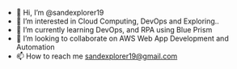 - 👋 Hi, I’m @sandexplorer19
- 👀 I’m interested in Cloud Computing, DevOps and Exploring..
- 🌱 I’m currently learning DevOps, and RPA using Blue Prism
- 💞️ I’m looking to collaborate on AWS Web App Development and Automation
- 📫 How to reach me sandexplorer19@gmail.com

<!---
sandexplorer19/sandexplorer19 is a ✨ special ✨ repository because its `README.md` (this file) appears on your GitHub profile.
You can click the Preview link to take a look at your changes.
--->
